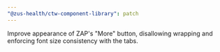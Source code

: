 ```yaml
---
"@zus-health/ctw-component-library": patch
---
```


Improve appearance of ZAP's "More" button, disallowing wrapping and enforcing font size consistency with the tabs.
